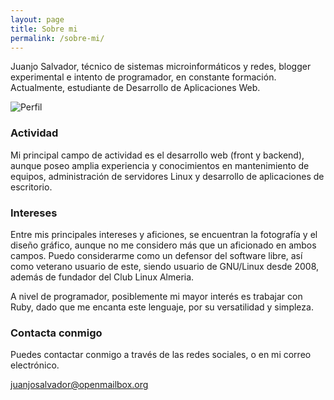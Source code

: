 ```yaml
---
layout: page
title: Sobre mi
permalink: /sobre-mi/
---
```



<p align="justify">

Juanjo Salvador, técnico de sistemas microinformáticos y redes, blogger experimental e intento de programador, en constante formación. Actualmente, estudiante de Desarrollo de Aplicaciones Web.

</p>

![Perfil](http://i.imgur.com/l6LFsl6.jpg)

<p align="justify">

### Actividad

Mi principal campo de actividad es el desarrollo web (front y backend), aunque poseo amplia experiencia y conocimientos en mantenimiento de equipos, administración	de servidores Linux y desarrollo de aplicaciones de escritorio.

### Intereses

Entre mis principales intereses y aficiones, se encuentran la fotografía y el diseño gráfico, aunque no me considero más que un aficionado en ambos campos. Puedo considerarme como un defensor del software libre, así como veterano usuario de este, siendo usuario de GNU/Linux desde 2008, además de fundador del Club Linux Almeria.

A nivel de programador, posiblemente mi mayor interés es trabajar con Ruby, dado que me encanta este lenguaje, por su versatilidad y simpleza.

### Contacta conmigo

Puedes contactar conmigo a través de las redes sociales, o en mi correo electrónico.

[juanjosalvador@openmailbox.org](mailto:juanjosalvador@openmailbox.org)
</p>
